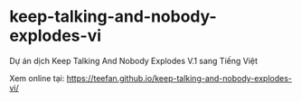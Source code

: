 # keep-talking-and-nobody-explodes-vi
Dự án dịch Keep Talking And Nobody Explodes V.1 sang Tiếng Việt

Xem online tại: https://teefan.github.io/keep-talking-and-nobody-explodes-vi/
